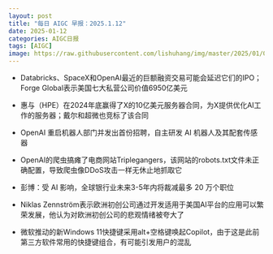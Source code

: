 ```yaml
---
layout: post
title: "每日 AIGC 早报：2025.1.12"
date: 2025-01-12
categories: AIGC日报
tags: [AIGC]
image: https://raw.githubusercontent.com/lishuhang/img/master/2025/01/0112-d.jpg
---
```


- Databricks、SpaceX和OpenAI最近的巨额融资交易可能会延迟它们的IPO；Forge Global表示美国七大私营公司价值6950亿美元

- 惠与（HPE）在2024年底赢得了X的10亿美元服务器合同，为X提供优化AI工作的服务器；戴尔和超微也竞标了该合同

- OpenAI 重启机器人部门并发出首份招聘，自主研发 AI 机器人及其配套传感器

- OpenAI的爬虫搞瘫了电商网站Triplegangers，该网站的robots.txt文件未正确配置，导致爬虫像DDoS攻击一样无休止地抓取它

- 彭博：受 AI 影响，全球银行业未来3-5年内将裁减最多 20 万个职位

- Niklas Zennström表示欧洲初创公司通过开发适用于美国AI平台的应用可以繁荣发展，他认为对欧洲初创公司的悲观情绪被夸大了

- 微软推动的新Windows 11快捷键采用alt+空格键唤起Copilot，由于这是此前第三方软件常用的快捷键组合，有可能引发用户的混乱